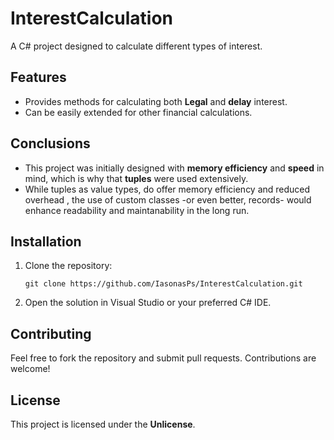 
# InterestCalculation

A C# project designed to calculate different types of interest.

## Features
- Provides methods for calculating both **Legal** and **delay** interest.
- Can be easily extended for other financial calculations.

## Conclusions
   - This project was initially designed with **memory efficiency** and **speed** in mind, which is why that **tuples** were used extensively.
   - While tuples as value types, do offer memory efficiency and reduced overhead , the use of custom classes -or even better, records-
   would enhance readability and maintanability in the long run. 



## Installation

1. Clone the repository:
   ```
   git clone https://github.com/IasonasPs/InterestCalculation.git
   ```
2. Open the solution in Visual Studio or your preferred C# IDE.

## Contributing
Feel free to fork the repository and submit pull requests. Contributions are welcome!

## License
This project is licensed under the **Unlicense**.

 
